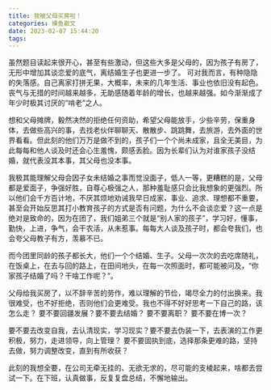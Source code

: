 ```yaml
---
title: 我被父母买房啦！
categories: 摸鱼散文
date: 2023-02-07 15:44:20
tags:
---
```


虽然题目读起来很开心，甚至有些激动，但这些大多是父母的，因为孩子有房了，无形中增加其谈恋爱的底气，离结婚生子也更进一步了。
可对我而言，有种隐隐的失落感。自己离家打拼无果，大概率，未来的几年生活、事业也依旧没有起色。丧气与无措的时间越来越多，无助感随着年龄的增长，也越来越强。如今渐渐成了年少时极其讨厌的“啃老”之人。

想和父母摊牌，毅然决然的拒绝任何资助，希望父母能放手，少些辛劳，保重身体，去做些高兴的事，去找老伙伴聊聊天、散散步、跳跳舞，去旅游，去外面的世界看看。但此刻的他们万万是做不到的，孩子们一个个尚未成家，且全无美目，为此每每和他人谈及时还会心生羞愧，颇感丢脸。因为长辈们认为对谁家孩子没结婚，就代表没其本事，其父母也没本事。

我极其能理解父母会因子女未结婚之事而觉没面子，低人一等，更糟糕的是，父母都是爱面子，争强好胜，自尊心极强之人，那种羞耻感只会比我想象的更强烈。所以他们会千方百计地，不厌其烦地劝诫我早日成家，事业、追求、理想都不重要，甚至会开始反思其打小教育孩子的方式是否有问题，为什么不会谈恋爱？这一点是绝对是致命的，因为在团了，我们姐弟三个就是“别人家的孩子”，学习好，懂事，勤快，上进，争气，会干农活，从未惹事。每每大人谈及孩子时，都会夸我们，也会夸父母教子有方，羡慕不已。

而今团里同龄的孩子都长大，他们一个个结婚、生子。父母一次次的去吃席随礼，在饭桌上，在去与回的路上，在田间地头，在每一次照面时，都可能被问及，“你家孩子结婚了吗？干啥工作呢？”。

父母给我买房了，以不辞辛苦的劳作，难以理解的节俭，竭尽全力的付出换来。我很难受，也不好拒绝，否则他们会更难受。我也不得不好好思考一下自己的路，该怎么走？ 要不要回疆发展？要不要去结婚？ 要不要离职？ 要不要在博一次？   

要不要去改变自我，去认清现实，学习现实？要不要去伪装一下，去表演的工作更积极，努力，走进领导，向上管理？
要不要固执到底，选择那条更难的路，坚持去做，努力调整改变，直到有所收获？

此刻的我想全要，在公司无牵无挂的、无欲无求的，尽可能的支棱起来，啥都去尝试一下。在下班，认真做事，反复复盘总结，不懈地输出。

